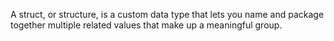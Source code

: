 A struct, or structure, is a custom data type 
that lets you name and package together 
multiple related values that make up a 
meaningful group.